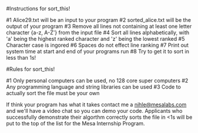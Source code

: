#Instructions for sort_this!

#1 Alice29.txt will be an input to your program
#2 sorted_alice.txt will be the output of your program
#3 Remove all lines not containing at least one letter character {a-z, A-Z'} from the input file
#4 Sort all lines alphabetically, with 'a' being the highest ranked character and 'z' being the lowest ranked
#5 Character case is ingored
#6 Spaces do not effect line ranking
#7 Print out system time at start and end of your programs run
#8 Try to get it to sort in less than 1s!

#Rules for sort_this!

#1 Only personal computers can be used, no 128 core super computers
#2 Any programming language and string libraries can be used
#3 Code to actually sort the file must be your own


If think your program has what it takes contact me a nihle@mesalabs.com and we'll have a video chat so you can demo your code. Applicants who successfully demonstrate their algorthm correctly sorts the file in <1s will be put to the top of the list for the Mesa Internship Program.


